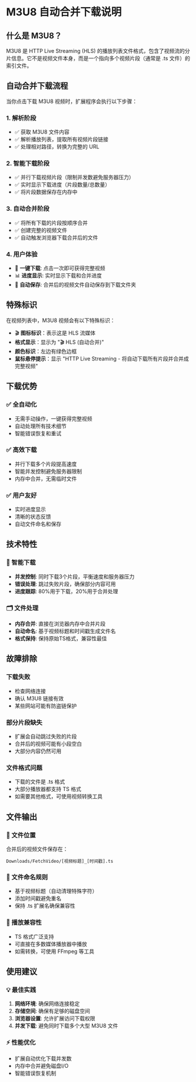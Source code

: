 # M3U8 自动合并下载说明

## 什么是 M3U8？

M3U8 是 HTTP Live Streaming (HLS) 的播放列表文件格式，包含了视频流的分片信息。它不是视频文件本身，而是一个指向多个视频片段（通常是 .ts 文件）的索引文件。

## 自动合并下载流程

当你点击下载 M3U8 视频时，扩展程序会执行以下步骤：

### 1. 解析阶段
- ✅ 获取 M3U8 文件内容
- ✅ 解析播放列表，提取所有视频片段链接
- ✅ 处理相对路径，转换为完整的 URL

### 2. 智能下载阶段
- ✅ 并行下载视频片段（限制并发数避免服务器压力）
- ✅ 实时显示下载进度（片段数量/总数量）
- ✅ 将片段数据保存在内存中

### 3. 自动合并阶段
- ✅ 将所有下载的片段按顺序合并
- ✅ 创建完整的视频文件
- ✅ 自动触发浏览器下载合并后的文件

### 4. 用户体验
- 🎯 **一键下载**: 点击一次即可获得完整视频
- 📊 **进度显示**: 实时显示下载和合并进度
- 💾 **自动保存**: 合并后的视频文件自动保存到下载文件夹

## 特殊标识

在视频列表中，M3U8 视频会有以下特殊标识：

- 🎬 **图标标识**：表示这是 HLS 流媒体
- **格式显示**：显示为 "🎬 HLS (自动合并)"
- **颜色标识**：左边有绿色边框
- **鼠标悬停提示**：显示 "HTTP Live Streaming - 将自动下载所有片段并合并成完整视频"

## 下载优势

### ✅ 全自动化
- 无需手动操作，一键获得完整视频
- 自动处理所有技术细节
- 智能错误恢复和重试

### ✅ 高效下载
- 并行下载多个片段提高速度
- 智能并发控制避免服务器限制
- 内存中合并，无需临时文件

### ✅ 用户友好
- 实时进度显示
- 清晰的状态反馈
- 自动文件命名和保存

## 技术特性

### 🔧 智能下载
- **并发控制**: 同时下载3个片段，平衡速度和服务器压力
- **错误处理**: 跳过失败片段，确保部分内容可用
- **进度跟踪**: 80%用于下载，20%用于合并处理

### 🗂️ 文件处理
- **内存合并**: 直接在浏览器内存中合并片段
- **自动命名**: 基于视频标题和时间戳生成文件名
- **格式保持**: 保持原始TS格式，兼容性最佳

## 故障排除

### 下载失败
- 检查网络连接
- 确认 M3U8 链接有效
- 某些网站可能有防盗链保护

### 部分片段缺失
- 扩展会自动跳过失败的片段
- 合并后的视频可能有小段空白
- 大部分内容仍然可用

### 文件格式问题
- 下载的文件是 .ts 格式
- 大部分播放器都支持 TS 格式
- 如需要其他格式，可使用视频转换工具

## 文件输出

### 📁 文件位置
合并后的视频文件保存在：
```
Downloads/FetchVideo/[视频标题]_[时间戳].ts
```

### 📄 文件命名规则
- 基于视频标题（自动清理特殊字符）
- 添加时间戳避免重名
- 保持 .ts 扩展名确保兼容性

### 🎥 播放兼容性
- TS 格式广泛支持
- 可直接在多数媒体播放器中播放
- 如需转换，可使用 FFmpeg 等工具

## 使用建议

### 💡 最佳实践
1. **网络环境**: 确保网络连接稳定
2. **存储空间**: 确保有足够的磁盘空间
3. **浏览器设置**: 允许扩展访问下载权限
4. **并发下载**: 避免同时下载多个大型 M3U8 文件

### ⚡ 性能优化
- 扩展自动优化下载并发数
- 内存中合并避免磁盘I/O
- 智能错误恢复机制
